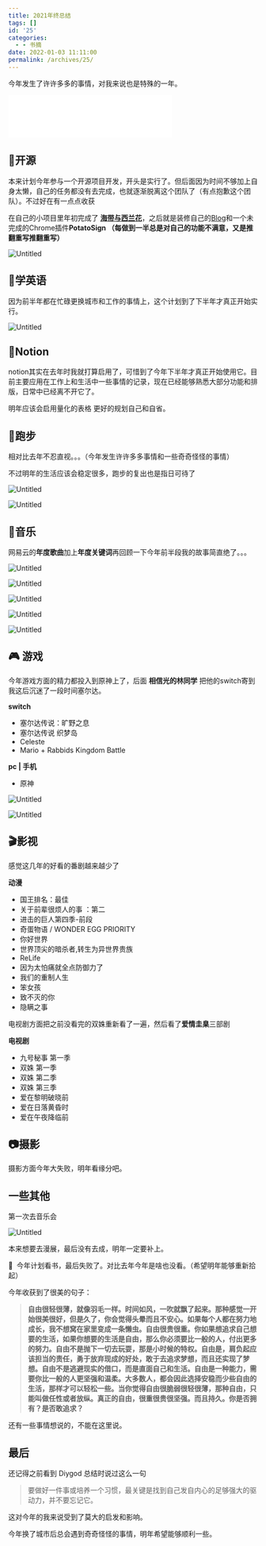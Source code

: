 ```yaml
---
title: 2021年终总结
tags: []
id: '25'
categories:
  - - 书摘
date: 2022-01-03 11:11:00
permalink: /archives/25/
---
```



今年发生了许许多多的事情，对我来说也是特殊的一年。
<!--more-->
<iframe frameborder="no" border="0" marginwidth="0" marginheight="0" width=330 height=86 src="//music.163.com/outchain/player?type=2&id=1366216050&auto=1&height=66"></iframe>

## 🍭开源

本来计划今年参与一个开源项目开发，开头是实行了。但后面因为时间不够加上自身太懒，自己的任务都没有去完成，也就逐渐脱离这个团队了（有点抱歉这个团队）。不过好在有一点点收获

在自己的小项目里年初完成了 [**海带与西兰花**](https://github.com/cleves0315/kelp-and-broccoli)，之后就是装修自己的[Blog](https://github.com/cleves0315/cleves0315.github.io)和一个未完成的Chrome插件**PotatoSign （每做到一半总是对自己的功能不满意，又是推翻重写推翻重写）**

![Untitled](/images/Untitled.png)

## 🍩学英语

因为前半年都在忙碌更换城市和工作的事情上，这个计划到了下半年才真正开始实行。

![Untitled](/images/Untitled%201.png)

## 📏Notion

notion其实在去年时我就打算启用了，可惜到了今年下半年才真正开始使用它。目前主要应用在工作上和生活中一些事情的记录，现在已经能够熟悉大部分功能和排版，日常中已经离不开它了。

明年应该会启用量化的表格 更好的规划自己和自省。

## 🏃跑步

相对比去年不忍直视。。。（今年发生许许多多事情和一些奇奇怪怪的事情）

不过明年的生活应该会稳定很多，跑步的复出也是指日可待了

![Untitled](/images/Untitled%202.png)

![Untitled](/images/Untitled%203.png)

## 🎸音乐

网易云的**年度歌曲**加上**年度关键词**再回顾一下今年前半段我的故事简直绝了。。。

![Untitled](/images/Untitled%204.png)

![Untitled](/images/Untitled%205.png)

![Untitled](/images/Untitled%206.png)

![Untitled](/images/Untitled%207.png)

![Untitled](/images/Untitled%208.png)

## 🎮 游戏

今年游戏方面的精力都投入到原神上了，后面 **相信光的林同学** 把他的switch寄到我这后沉迷了一段时间塞尔达。

**switch**

- 塞尔达传说：旷野之息
- 塞尔达传说 织梦岛
- Celeste
- Mario + Rabbids Kingdom Battle

**pc | 手机**

- 原神

![Untitled](/images/Untitled%209.png)

![Untitled](/images/Untitled%2010.png)

## 🎬影视

感觉这几年的好看的番剧越来越少了

**动漫**

- 国王排名：最佳
- 关于前辈很烦人的事 ：第二
- 进击的巨人第四季-前段
- 奇蛋物语 / WONDER EGG PRIORITY
- 你好世界
- 世界顶尖的暗杀者,转生为异世界贵族
- ReLife
- 因为太怕痛就全点防御力了
- 我们的重制人生
- 笨女孩
- 致不灭的你
- 隐瞒之事

电视剧方面把之前没看完的双姝重新看了一遍，然后看了**爱情圭臬**三部剧

**电视剧**

- 九号秘事 第一季
- 双姝 第一季
- 双姝 第二季
- 双姝 第三季
- 爱在黎明破晓前
- 爱在日落黄昏时
- 爱在午夜降临前

## 📷摄影

摄影方面今年大失败，明年看缘分吧。

## 一些其他

第一次去音乐会

![Untitled](/images/Untitled%2011.png)

本来想要去漫展，最后没有去成，明年一定要补上。

📕  今年计划看书，最后失败了。对比去年今年是啥也没看。（希望明年能够重新拾起）

今年收获到了很美的句子：

> **自由很轻很薄，就像羽毛一样。时间如风，一吹就飘了起来。那种感觉一开始很美很好，但是久了，你会觉得头晕而且不安心。如果每个人都在努力地成长，我不想窝在家里变成一条懒虫。自由很贵很重。你如果想追求自己想要的生活，如果你想要的生活是自由，那么你必须要比一般的人，付出更多的努力。自由不是抛下一切去玩耍，那是小时候的特权。自由是，肩负起应该担当的责任，勇于放弃现成的好处，敢于去追求梦想，而且还实现了梦想。自由不是逃避现实的借口，而是直面自己和生活。自由是一种能力，需要你比一般的人更坚强和温柔。大多数人，都会因此选择安稳而少些自由的生活，那样才可以轻松一些。当你觉得自由很脆弱很轻很薄，那种自由，只能叫做任性或者放纵。真正的自由，很重很贵很坚强。而且持久。你是否拥有？是否敢追求？**
>


还有一些事情想说的，不能在这里说。

## 最后

还记得之前看到 Diygod 总结时说过这么一句

> 要做好一件事或培养一个习惯，最关键是找到自己发自内心的足够强大的驱动力，并不要忘记它。
> 

这对今年的我来说受到了莫大的启发和影响。

今年换了城市后总会遇到奇奇怪怪的事情，明年希望能够顺利一些。